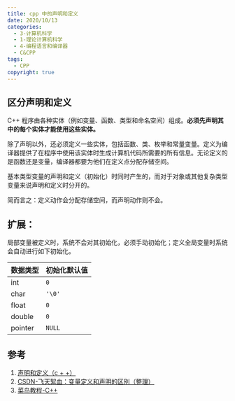 ```yaml
---
title: cpp 中的声明和定义
date: 2020/10/13
categories:
  - 3-计算机科学
  - 1-理论计算机科学
  - 4-编程语言和编译器
  - C&CPP
tags:
  - CPP
copyright: true
---
```


## 区分声明和定义

C++ 程序由各种实体（例如变量、函数、类型和命名空间）组成。**必须先声明其中的每个实体才能使用这些实体。**

除了声明以外，还必须定义一些实体，包括函数、类、枚举和常量变量。定义为编译器提供了在程序中使用该实体时生成计算机代码所需要的所有信息。无论定义的是函数还是变量，编译器都要为他们在定义点分配存储空间。

基本类型变量的声明和定义（初始化）时同时产生的，而对于对象或其他复杂类型变量来说声明和定义时分开的。

简而言之：定义动作会分配存储空间，而声明动作则不会。

## 扩展：

局部变量被定义时，系统不会对其初始化，必须手动初始化；定义全局变量时系统会自动进行如下初始化。

| 数据类型 | 初始化默认值 |
| --- | --- |
| int | `0` |
| char | `'\0'` |
| float | `0` |
| double | `0` |
| pointer | `NULL` |

## 参考
1. [声明和定义（c + +）][1]
2. [CSDN-飞天絮血：变量定义和声明的区别（整理）][2]
3. [菜鸟教程-C++][3]

[1]: https://docs.microsoft.com/zh-cn/cpp/cpp/declarations-and-definitions-cpp?view=vs-2019
[2]: https://blog.csdn.net/feitianxuxue/article/details/7204116
[3]: https://www.runoob.com/cplusplus/cpp-variable-scope.html